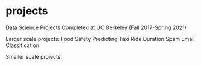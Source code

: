 # projects
Data Science Projects Completed at UC Berkeley (Fall 2017-Spring 2021)

Larger scale projects:
Food Safety
Predicting Taxi Ride Duration
Spam Email Classification

Smaller scale projects:



 
